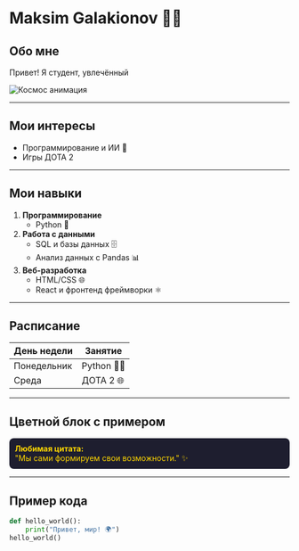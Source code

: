 # Maksim Galakionov 🌌✨

## Обо мне
Привет! Я студент, увлечённый

![Космос анимация](https://images.unsplash.com/photo-1446776811953-b23d57bd21aa)

---

## Мои интересы
- Программирование и ИИ 🤖   
- Игры ДОТА 2

---

## Мои навыки
1. **Программирование**
   - Python 🐍
2. **Работа с данными**
   - SQL и базы данных 🗄️
   - Анализ данных с Pandas 📊
3. **Веб-разработка**
   - HTML/CSS 🌐
   - React и фронтенд фреймворки ⚛️

---

## Расписание
| День недели | Занятие |
|------------|---------|
| Понедельник | Python 🏋️‍♂️ |
| Среда       | ДОТА 2 🌐 |

---

## Цветной блок с примером
<div style="background-color:#1E1E2F; color:#FFD700; padding:10px; border-radius:8px;">
<strong>Любимая цитата:</strong><br>
"Мы сами формируем свои возможности." ✨
</div>

---

## Пример кода
```python
def hello_world():
    print("Привет, мир! 🌍")
hello_world()
